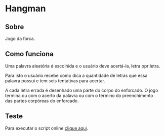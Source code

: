 # Hangman

## Sobre
Jogo da forca.

## Como funciona
Uma palavra aleatória é escolhida e o usuário deve acertá-la, letra opr letra.

Para isto o usuário recebe como dica a quantidade de letras que essa palavra possui e tem seis tentativas para acertar.

A cada letra errada é desenhado uma parte do corpo do enforcado. O jogo termina ou com o acerto da palavra ou com o término do preenchimento das partes corpóreas do enforcado.

## Teste
Para executar o script online [clique aqui](https://replit.com/@vhsenna/hangman#main.py).
